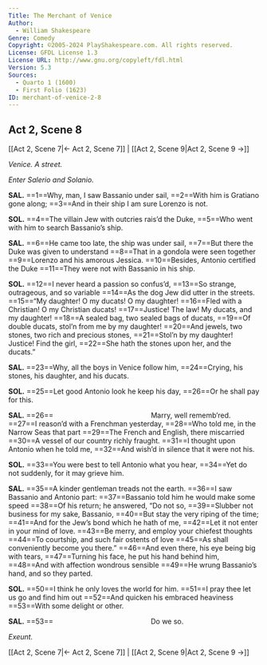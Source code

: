 ```yaml
---
Title: The Merchant of Venice
Author: 
  - William Shakespeare
Genre: Comedy
Copyright: ©2005-2024 PlayShakespeare.com. All rights reserved.
License: GFDL License 1.3
License URL: http://www.gnu.org/copyleft/fdl.html
Version: 5.3
Sources:
  - Quarto 1 (1600)
  - First Folio (1623)
ID: merchant-of-venice-2-8
---
```


## Act 2, Scene 8
[[Act 2, Scene 7|← Act 2, Scene 7]] | [[Act 2, Scene 9|Act 2, Scene 9 →]]

*Venice. A street.*

*Enter Salerio and Solanio.*

**SAL.**
==1==Why, man, I saw Bassanio under sail,
==2==With him is Gratiano gone along;
==3==And in their ship I am sure Lorenzo is not.

**SOL.**
==4==The villain Jew with outcries rais’d the Duke,
==5==Who went with him to search Bassanio’s ship.

**SAL.**
==6==He came too late, the ship was under sail,
==7==But there the Duke was given to understand
==8==That in a gondola were seen together
==9==Lorenzo and his amorous Jessica.
==10==Besides, Antonio certified the Duke
==11==They were not with Bassanio in his ship.

**SOL.**
==12==I never heard a passion so confus’d,
==13==So strange, outrageous, and so variable
==14==As the dog Jew did utter in the streets.
==15==“My daughter! O my ducats! O my daughter!
==16==Fled with a Christian! O my Christian ducats!
==17==Justice! The law! My ducats, and my daughter!
==18==A sealed bag, two sealed bags of ducats,
==19==Of double ducats, stol’n from me by my daughter!
==20==And jewels, two stones, two rich and precious stones,
==21==Stol’n by my daughter! Justice! Find the girl,
==22==She hath the stones upon her, and the ducats.”

**SAL.**
==23==Why, all the boys in Venice follow him,
==24==Crying, his stones, his daughter, and his ducats.

**SOL.**
==25==Let good Antonio look he keep his day,
==26==Or he shall pay for this.

**SAL.**
==26==              Marry, well rememb’red.
==27==I reason’d with a Frenchman yesterday,
==28==Who told me, in the Narrow Seas that part
==29==The French and English, there miscarried
==30==A vessel of our country richly fraught.
==31==I thought upon Antonio when he told me,
==32==And wish’d in silence that it were not his.

**SOL.**
==33==You were best to tell Antonio what you hear,
==34==Yet do not suddenly, for it may grieve him.

**SAL.**
==35==A kinder gentleman treads not the earth.
==36==I saw Bassanio and Antonio part:
==37==Bassanio told him he would make some speed
==38==Of his return; he answered, “Do not so,
==39==Slubber not business for my sake, Bassanio,
==40==But stay the very riping of the time;
==41==And for the Jew’s bond which he hath of me,
==42==Let it not enter in your mind of love.
==43==Be merry, and employ your chiefest thoughts
==44==To courtship, and such fair ostents of love
==45==As shall conveniently become you there.”
==46==And even there, his eye being big with tears,
==47==Turning his face, he put his hand behind him,
==48==And with affection wondrous sensible
==49==He wrung Bassanio’s hand, and so they parted.

**SOL.**
==50==I think he only loves the world for him.
==51==I pray thee let us go and find him out
==52==And quicken his embraced heaviness
==53==With some delight or other.

**SAL.**
==53==              Do we so.

*Exeunt.*

[[Act 2, Scene 7|← Act 2, Scene 7]] | [[Act 2, Scene 9|Act 2, Scene 9 →]]
